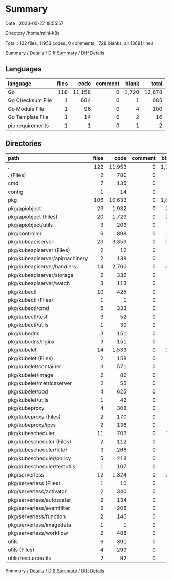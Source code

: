# Summary

Date : 2023-05-27 18:55:57

Directory /home/mini-k8s

Total : 122 files,  11953 codes, 0 comments, 1728 blanks, all 13681 lines

Summary / [Details](details.md) / [Diff Summary](diff.md) / [Diff Details](diff-details.md)

## Languages
| language | files | code | comment | blank | total |
| :--- | ---: | ---: | ---: | ---: | ---: |
| Go | 118 | 11,158 | 0 | 1,720 | 12,878 |
| Go Checksum File | 1 | 684 | 0 | 1 | 685 |
| Go Module File | 1 | 96 | 0 | 4 | 100 |
| Go Template File | 1 | 14 | 0 | 2 | 16 |
| pip requirements | 1 | 1 | 0 | 1 | 2 |

## Directories
| path | files | code | comment | blank | total |
| :--- | ---: | ---: | ---: | ---: | ---: |
| . | 122 | 11,953 | 0 | 1,728 | 13,681 |
| . (Files) | 2 | 780 | 0 | 5 | 785 |
| cmd | 7 | 135 | 0 | 35 | 170 |
| config | 1 | 14 | 0 | 5 | 19 |
| pkg | 106 | 10,633 | 0 | 1,610 | 12,243 |
| pkg/apiobject | 23 | 1,932 | 0 | 294 | 2,226 |
| pkg/apiobject (Files) | 20 | 1,729 | 0 | 249 | 1,978 |
| pkg/apiobject/utils | 3 | 203 | 0 | 45 | 248 |
| pkg/controller | 6 | 898 | 0 | 177 | 1,075 |
| pkg/kubeapiserver | 23 | 3,359 | 0 | 516 | 3,875 |
| pkg/kubeapiserver (Files) | 2 | 12 | 0 | 4 | 16 |
| pkg/kubeapiserver/apimachinery | 2 | 138 | 0 | 23 | 161 |
| pkg/kubeapiserver/handlers | 14 | 2,760 | 0 | 409 | 3,169 |
| pkg/kubeapiserver/storage | 2 | 336 | 0 | 45 | 381 |
| pkg/kubeapiserver/watch | 3 | 113 | 0 | 35 | 148 |
| pkg/kubectl | 10 | 425 | 0 | 71 | 496 |
| pkg/kubectl (Files) | 1 | 1 | 0 | 0 | 1 |
| pkg/kubectl/cmd | 5 | 333 | 0 | 52 | 385 |
| pkg/kubectl/test | 3 | 52 | 0 | 10 | 62 |
| pkg/kubectl/utils | 1 | 39 | 0 | 9 | 48 |
| pkg/kubedns | 3 | 151 | 0 | 20 | 171 |
| pkg/kubedns/nginx | 3 | 151 | 0 | 20 | 171 |
| pkg/kubelet | 14 | 1,533 | 0 | 142 | 1,675 |
| pkg/kubelet (Files) | 2 | 158 | 0 | 17 | 175 |
| pkg/kubelet/container | 3 | 571 | 0 | 44 | 615 |
| pkg/kubelet/image | 2 | 82 | 0 | 7 | 89 |
| pkg/kubelet/metricsserver | 2 | 55 | 0 | 12 | 67 |
| pkg/kubelet/pod | 4 | 625 | 0 | 54 | 679 |
| pkg/kubelet/utils | 1 | 42 | 0 | 8 | 50 |
| pkg/kubeproxy | 4 | 308 | 0 | 60 | 368 |
| pkg/kubeproxy (Files) | 2 | 170 | 0 | 34 | 204 |
| pkg/kubeproxy/ipvs | 2 | 138 | 0 | 26 | 164 |
| pkg/kubescheduler | 11 | 703 | 0 | 128 | 831 |
| pkg/kubescheduler (Files) | 2 | 112 | 0 | 21 | 133 |
| pkg/kubescheduler/filter | 3 | 266 | 0 | 53 | 319 |
| pkg/kubescheduler/policy | 5 | 218 | 0 | 49 | 267 |
| pkg/kubescheduler/testutils | 1 | 107 | 0 | 5 | 112 |
| pkg/serverless | 12 | 1,324 | 0 | 202 | 1,526 |
| pkg/serverless (Files) | 1 | 10 | 0 | 3 | 13 |
| pkg/serverless/activator | 2 | 340 | 0 | 46 | 386 |
| pkg/serverless/autoscaler | 2 | 134 | 0 | 28 | 162 |
| pkg/serverless/eventfilter | 2 | 205 | 0 | 28 | 233 |
| pkg/serverless/function | 2 | 146 | 0 | 31 | 177 |
| pkg/serverless/imagedata | 1 | 1 | 0 | 1 | 2 |
| pkg/serverless/workflow | 2 | 488 | 0 | 65 | 553 |
| utils | 6 | 391 | 0 | 73 | 464 |
| utils (Files) | 4 | 299 | 0 | 52 | 351 |
| utils/resourceutils | 2 | 92 | 0 | 21 | 113 |

Summary / [Details](details.md) / [Diff Summary](diff.md) / [Diff Details](diff-details.md)